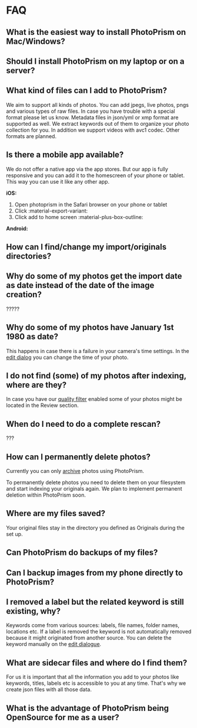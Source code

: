 # FAQ #
## What is the easiest way to install PhotoPrism on Mac/Windows? ##

## Should I install PhotoPrism on my laptop or on a server? ##

## What kind of files can I add to PhotoPrism? ##
We aim to support all kinds of photos. You can add jpegs, live photos, pngs and various types of raw files.
In case you have trouble with a special format please let us know.
Metadata files in json/yml or xmp format are supported as well. We extract keywords out of them to organize your photo collection for you.
In addition we support videos with avc1 codec. Other formats are planned.

## Is there a mobile app available? ##
We do not offer a native app via the app stores. 
But our app is fully responsive and you can add it to the homescreen of your phone or tablet. 
This way you can use it like any other app.

**iOS:**

1. Open photoprism in the Safari browser on your phone or tablet
2. Click :material-export-variant:
3. Click add to home screen :material-plus-box-outline:

**Android:**



## How can I find/change my import/originals directories? ##


## Why do some of my photos get the import date as date instead of the date of the image creation? ##
?????


## Why do some of my photos have January 1st 1980 as date? ##
This happens in case there is a failure in your camera's time settings. 
In the [edit dialog](organize/edit.md) you can change the time of your photo.

## I do not find (some) of my photos after indexing, where are they? ##
In case you have our [quality filter](organize/review.md) enabled some of your photos might be located in the Review section.

## When do I need to do a complete rescan? ##
???

## How can I permanently delete photos? ##
Currently you can only [archive](organize/archive.md) photos using PhotoPrism. 

To permanently delete photos you need to delete them on your filesystem and start indexing your originals again.
We plan to implement permanent deletion within PhotoPrism soon.

## Where are my files saved? ##
Your original files stay in the directory you defined as Originals during the set up.

## Can PhotoPrism do backups of my files? ##

## Can I backup images from my phone directly to PhotoPrism? ##

## I removed a label but the related keyword is still existing, why? ##
Keywords come from various sources: labels, file names, folder names, locations etc. 
If a label is removed the keyword is not automatically removed because it might originated from another source.
You can delete the keyword manually on the [edit dialogue](organize/edit.md).

## What are sidecar files and where do I find them? ##
For us it is important that all the information you add to your photos like keywords, titles, labels etc is accessible to you at any time.
That's why we create json files with all those data. 

## What is the advantage of PhotoPrism being OpenSource for me as a user? ##
